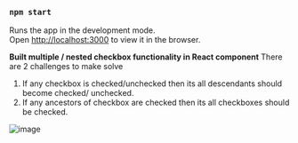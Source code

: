 ### `npm start`

Runs the app in the development mode.\
Open [http://localhost:3000](http://localhost:3000) to view it in the browser.

**Built multiple / nested checkbox functionality in React component**
There are 2 challenges to make solve
1. If any checkbox is checked/unchecked then its all descendants should become checked/ unchecked.
2. If any ancestors of checkbox are checked then its all checkboxes should be checked.

![image](https://github.com/Aneessaifi1/Built-nested-checkbox-functionality-in-React-component/assets/85130268/76387900-8dc0-46c1-9f02-cbb3f0c00f1b)






